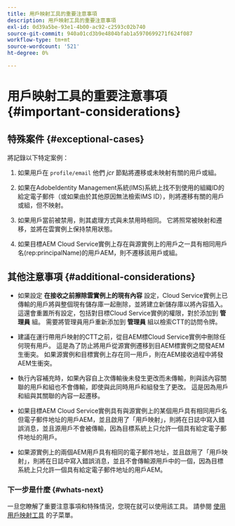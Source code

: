 ```yaml
---
title: 用戶映射工具的重要注意事項
description: 用戶映射工具的重要注意事項
exl-id: 0d39a5be-93e1-4b00-ac92-c2593c02b740
source-git-commit: 940a01cd3b9e4804bfab1a5970699271f624f087
workflow-type: tm+mt
source-wordcount: '521'
ht-degree: 0%

---
```


# 用戶映射工具的重要注意事項 {#important-considerations}


## 特殊案件 {#exceptional-cases}

將記錄以下特定案例：

1. 如果用戶在 `profile/email` 他們 *jcr* 節點將遷移或未映射有關的用戶或組。

1. 如果在AdobeIdentity Management系統(IMS)系統上找不到使用的組織ID的給定電子郵件（或如果由於其他原因無法檢索IMS ID），則將遷移有關的用戶或組，但不映射。

1. 如果用戶當前被禁用，則其處理方式與未禁用時相同。 它將照常被映射和遷移，並將在雲實例上保持禁用狀態。

1. 如果目標AEM Cloud Service實例上存在與源實例上的用戶之一具有相同用戶名(rep:principalName)的用戶AEM，則不遷移該用戶或組。

## 其他注意事項 {#additional-considerations}

* 如果設定 **在接收之前擦除雲實例上的現有內容** 設定，Cloud Service實例上已傳輸的用戶將與整個現有儲存庫一起刪除，並將建立新儲存庫以將內容插入。 這還會重置所有設定，包括對目標Cloud Service實例的權限，對於添加到 **管理員** 組。 需要將管理員用戶重新添加到 **管理員** 組以檢索CTT的訪問令牌。

* 建議在運行帶用戶映射的CTT之前，從目AEM標Cloud Service實例中刪除任何現有用戶。 這是為了防止將用戶從源實例遷移到目AEM標實例之間發AEM生衝突。 如果源實例和目標實例上存在同一用戶，則在AEM接收過程中將發AEM生衝突。

* 執行內容補充時，如果內容自上次傳輸後未發生更改而未傳輸，則與該內容關聯的用戶和組也不會傳輸，即使與此同時用戶和組發生了更改。 這是因為用戶和組與其關聯的內容一起遷移。

* 如果目標AEM Cloud Service實例具有與源實例上的某個用戶具有相同用戶名但電子郵件地址的用戶AEM，並且啟用了「用戶映射」，則將在日誌中寫入錯誤消息，並且源用戶不會被傳輸，因為目標系統上只允許一個具有給定電子郵件地址的用戶。

* 如果源實例上的兩個AEM用戶具有相同的電子郵件地址，並且啟用了「用戶映射」，則將在日誌中寫入錯誤消息，並且不會傳輸源用戶中的一個，因為目標系統上只允許一個具有給定電子郵件地址的用戶AEM。

### 下一步是什麼 {#whats-next}

一旦您瞭解了重要注意事項和特殊情況，您現在就可以使用該工具。 請參閱 [使用用戶映射工具](/help/journey-migration/content-transfer-tool/user-mapping-tool/using-user-mapping-tool.md) 的子菜單。
